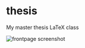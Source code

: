 # thesis
My master thesis LaTeX class

![frontpage screenshot](/../screenshots/frontpage.png?raw=true)
